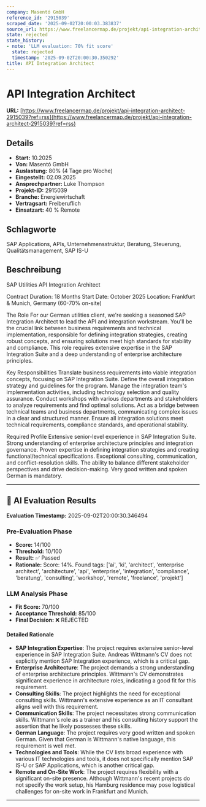 ```yaml
---
company: Masentó GmbH
reference_id: '2915039'
scraped_date: '2025-09-02T20:00:03.383837'
source_url: https://www.freelancermap.de/projekt/api-integration-architect-2915039?ref=rss
state: rejected
state_history:
- note: 'LLM evaluation: 70% fit score'
  state: rejected
  timestamp: '2025-09-02T20:00:30.350292'
title: API Integration Architect
---
```



# API Integration Architect
**URL:** [https://www.freelancermap.de/projekt/api-integration-architect-2915039?ref=rss](https://www.freelancermap.de/projekt/api-integration-architect-2915039?ref=rss)
## Details
- **Start:** 10.2025
- **Von:** Masentó GmbH
- **Auslastung:** 80% (4 Tage pro Woche)
- **Eingestellt:** 02.09.2025
- **Ansprechpartner:** Luke Thompson
- **Projekt-ID:** 2915039
- **Branche:** Energiewirtschaft
- **Vertragsart:** Freiberuflich
- **Einsatzart:** 40
                                                % Remote

## Schlagworte
SAP Applications, APIs, Unternehmensstruktur, Beratung, Steuerung, Qualitätsmanagement, SAP IS-U

## Beschreibung
SAP Utilities API Integration Architect

Contract Duration: 18 Months
Start Date: October 2025
Location: Frankfurt & Munich, Germany (60-70% on-site)

The Role
For our German utilities client, we're seeking a seasoned SAP Integration Architect to lead the API and integration workstream. You'll be the crucial link between business requirements and technical implementation, responsible for defining integration strategies, creating robust concepts, and ensuring solutions meet high standards for stability and compliance. This role requires extensive expertise in the SAP Integration Suite and a deep understanding of enterprise architecture principles.

Key Responsibilities
Translate business requirements into viable integration concepts, focusing on SAP Integration Suite.
Define the overall integration strategy and guidelines for the program.
Manage the integration team's implementation activities, including technology selection and quality assurance.
Conduct workshops with various departments and stakeholders to analyze requirements and find optimal solutions.
Act as a bridge between technical teams and business departments, communicating complex issues in a clear and structured manner.
Ensure all integration solutions meet technical requirements, compliance standards, and operational stability.

Required Profile
Extensive senior-level experience in SAP Integration Suite.
Strong understanding of enterprise architecture principles and integration governance.
Proven expertise in defining integration strategies and creating functional/technical specifications.
Exceptional consulting, communication, and conflict-resolution skills.
The ability to balance different stakeholder perspectives and drive decision-making.
Very good written and spoken German is mandatory.

---

## 🤖 AI Evaluation Results

**Evaluation Timestamp:** 2025-09-02T20:00:30.346494

### Pre-Evaluation Phase
- **Score:** 14/100
- **Threshold:** 10/100
- **Result:** ✅ Passed
- **Rationale:** Score: 14%. Found tags: ['ai', 'ki', 'architect', 'enterprise architect', 'architecture', 'api', 'enterprise', 'integration', 'compliance', 'beratung', 'consulting', 'workshop', 'remote', 'freelance', 'projekt']

### LLM Analysis Phase
- **Fit Score:** 70/100
- **Acceptance Threshold:** 85/100
- **Final Decision:** ❌ REJECTED

#### Detailed Rationale
- **SAP Integration Expertise**: The project requires extensive senior-level experience in SAP Integration Suite. Andreas Wittmann's CV does not explicitly mention SAP Integration experience, which is a critical gap.
- **Enterprise Architecture**: The project demands a strong understanding of enterprise architecture principles. Wittmann's CV demonstrates significant experience in architecture roles, indicating a good fit for this requirement.
- **Consulting Skills**: The project highlights the need for exceptional consulting skills. Wittmann's extensive experience as an IT consultant aligns well with this requirement.
- **Communication Skills**: The project necessitates strong communication skills. Wittmann's role as a trainer and his consulting history support the assertion that he likely possesses these skills.
- **German Language**: The project requires very good written and spoken German. Given that German is Wittmann's native language, this requirement is well met.
- **Technologies and Tools**: While the CV lists broad experience with various IT technologies and tools, it does not specifically mention SAP IS-U or SAP Applications, which is another critical gap.
- **Remote and On-Site Work**: The project requires flexibility with a significant on-site presence. Although Wittmann's recent projects do not specify the work setup, his Hamburg residence may pose logistical challenges for on-site work in Frankfurt and Munich.

---
